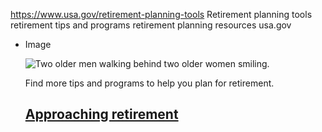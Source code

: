 

https://www.usa.gov/retirement-planning-tools
Retirement planning tools
retirement tips and programs
retirement planning resources usa.gov

* Image

  ![Two older men walking behind two older women smiling.](https://www.usa.gov/s3/files/styles/large/public/2023-01/Banner_img_Turning_65_en.png?itok=G1kcGxsy)

  Find more tips and programs to help you plan for retirement.

  [Approaching retirement](https://www.usa.gov/approaching-retirement)
  -------------------------------------------------
